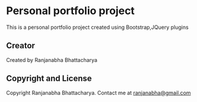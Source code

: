# Personal portfolio project

This is a personal portfolio project created using Bootstrap,JQuery plugins

## Creator

Created by Ranjanabha Bhattacharya 

## Copyright and License

Copyright Ranjanabha Bhattacharya. Contact me at ranjanabha@gmail.com
